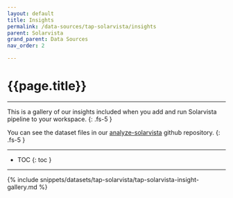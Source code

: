 ```yaml
---
layout: default
title: Insights
permalink: /data-sources/tap-solarvista/insights
parent: Solarvista
grand_parent: Data Sources
nav_order: 2

---
```


# {{page.title}}

---

This is a gallery of our insights included when you add and run Solarvista pipeline to your workspace.
{: .fs-5 }

You can see the dataset files in our [analyze-solarvista](https://github.com/Matatika/analyze-solarvista) github repository.
{: .fs-5 }

---

- TOC
{: toc }

---

{% include snippets/datasets/tap-solarvista/tap-solarvista-insight-gallery.md %}
